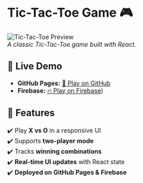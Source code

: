# **Tic-Tac-Toe Game 🎮**  

![Tic-Tac-Toe Preview](https://tic-tac-toe-51b45.web.app/)  
*A classic Tic-Tac-Toe game built with React.*  

## **🚀 Live Demo**  
- **GitHub Pages:** [🔗 Play on GitHub](https://gauravsharma2802.github.io/reactTicTacToeGame/)  
- **Firebase:** [🔥 Play on Firebase](https://tic-tac-toe-51b45.web.app/))  

## **📌 Features**  
✔️ Play **X vs O** in a responsive UI  
✔️ Supports **two-player mode**  
✔️ Tracks **winning combinations**  
✔️ **Real-time UI updates** with React state  
✔️ **Deployed on GitHub Pages & Firebase**  


